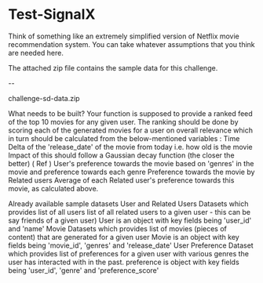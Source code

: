 # Test-SignalX

Think of something like an extremely simplified version of Netflix movie recommendation system. You can take whatever assumptions that you think are needed here. 

The attached zip file contains the sample data for this challenge.

--

 challenge-sd-data.zip


What needs to be built?
Your function is supposed to provide a ranked feed of the top 10 movies for any given user. 
The ranking should be done by scoring each of the generated movies for a user on overall relevance which in turn should be calculated from the below-mentioned variables :
Time Delta of the 'release_date' of the movie from today i.e. how old is the movie
Impact of this should follow a Gaussian decay function (the closer the better) ( Ref )
User's preference towards the movie 
based on 'genres' in the movie and preference towards each genre
Preference towards the movie by Related users
Average of each Related user's preference towards this movie, as calculated above.

Already available sample datasets
 User and Related Users Datasets which provides
list of all users
list of all related users to a given user - this can be say friends of a given user)
User is an object with key fields being 'user_id' and 'name' 
Movie Datasets which provides
list of movies (pieces of content) that are generated for a given user
Movie is an object with key fields being 'movie_id', 'genres' and 'release_date'
User Preference Dataset which provides
list of preferences for a given user with various genres the user has interacted with in the past.
preference is object with key fields being 'user_id', 'genre' and 'preference_score'
